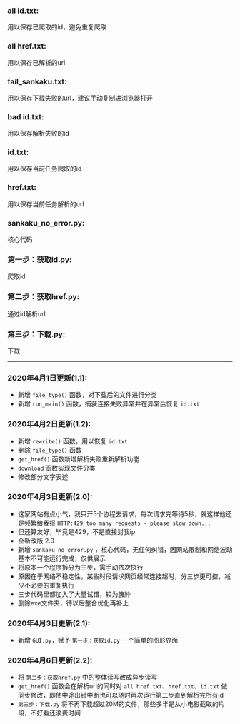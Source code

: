 ### all id.txt:
用以保存已爬取的id，避免重复爬取

### all href.txt:
用以保存已解析的url

### fail_sankaku.txt:
用以保存下载失败的url，建议手动复制进浏览器打开

### bad id.txt:
用以保存解析失败的id

### id.txt:
用以保存当前任务爬取的id

### href.txt:
用以保存当前任务解析的url

### sankaku_no_error.py:
核心代码

### 第一步：获取id.py:
爬取id

### 第二步：获取href.py:
通过id解析url

### 第三步：下载.py:
下载

- - - -

### 2020年4月1日更新(1.1):
- 新增 ```file_type()``` 函数，对下载后的文件进行分类
- 新增 ```run_main()``` 函数，捕获连接失败异常并在异常后恢复 ```id.txt```

### 2020年4月2日更新(1.2):
- 新增 ```rewrite()``` 函数，用以恢复 ```id.txt```
- 删除 ```file_type()``` 函数
- ```get_href()``` 函数新增解析失败重新解析功能
- ```download``` 函数实现文件分类
- 修改部分文字表述

### 2020年4月3日更新(2.0):
- 这家网站有点小气，我只开5个协程去请求，每次请求完等待5秒，就这样他还是频繁给我报 ```HTTP:429 too many requests - please slow down...```
- 但还算友好，毕竟是429，不是直接封我ip
- 全新改版 2.0
- 新增 ```sankaku_no_error.py``` ，核心代码，无任何纠错，因网站限制和网络波动基本不可能运行完成，仅供展示
- 将原本一个程序拆分为三步，需手动依次执行
- 原因在于网络不稳定性，某些时段请求网页经常连接超时，分三步更可控，减少不必要的重复执行
- 三步代码里都加入了大量试错，较为臃肿
- 删除exe文件夹，待以后整合优化再补上

### 2020年4月3日更新(2.1):
- 新增 ```GUI.py```，赋予 ```第一步：获取id.py``` 一个简单的图形界面

### 2020年4月6日更新(2.2):
- 将 ```第二步：获取href.py``` 中的整体读写改成异步读写
- ```get_href()``` 函数会在解析url的同时对 ```all href.txt```、```href.txt```、```id.txt``` 做同步修改，即使中途出错中断也可以随时再次运行第二步直到解析完所有id
- ```第三步：下载.py``` 将不再下载超过20M的文件，那些多半是从小电影截取的片段，不好看还浪费时间